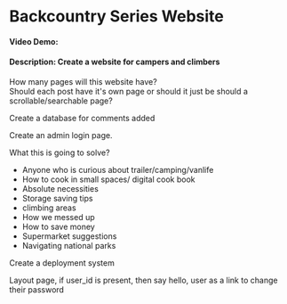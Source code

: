 # Backcountry Series Website
#### Video Demo:  <URL HERE>
#### Description: Create a website for campers and climbers

How many pages will this website have?  
Should each post have it's own page or should it just be should a scrollable/searchable page? 

Create a database for comments added 

Create an admin login page. 

What this is going to solve?  
- Anyone who is curious about trailer/camping/vanlife 
- How to cook in small spaces/ digital cook book
- Absolute necessities
- Storage saving tips
- climbing areas
- How we messed up
- How to save money
- Supermarket suggestions
- Navigating national parks

Create a deployment system

Layout page, if user_id is present, then say hello, user as a link to change their password 


